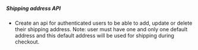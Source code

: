 ##### Shipping address API 

- Create an api for authenticated users to be able to add, update or delete their shipping address. 
Note: user must have one and only one default address and this default address will be used for shipping during checkout.